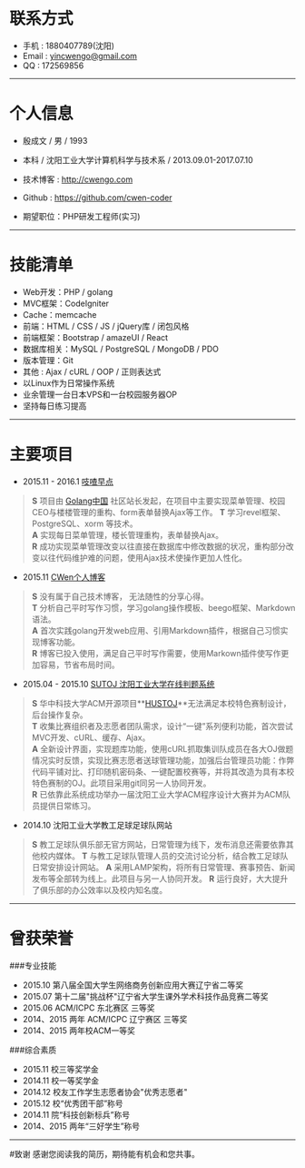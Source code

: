 # 联系方式  
* 手机 : 1880407789(沈阳)   
* Email : <yincwengo@gmail.com>     
* QQ : 172569856    

---

# 个人信息  
* 殷成文 / 男 / 1993    
* 本科 / 沈阳工业大学计算机科学与技术系 / 2013.09.01-2017.07.10      
* 技术博客 : <http://cwengo.com>   
 
* Github : <https://github.com/cwen-coder>  
    
* 期望职位：PHP研发工程师(实习)   
 
---     

# 技能清单   
* Web开发：PHP / golang 
* MVC框架：CodeIgniter
* Cache：memcache  
* 前端：HTML / CSS / JS / jQuery库 / 闭包风格  
* 前端框架：Bootstrap / amazeUI / React
* 数据库相关：MySQL / PostgreSQL / MongoDB / PDO
* 版本管理：Git     
* 其他 : Ajax / cURL / OOP / 正则表达式
* 以Linux作为日常操作系统 
* 业余管理一台日本VPS和一台校园服务器OP
* 坚持每日练习提高  

---     

# 主要项目  
* 2015.11 - 2016.1 [吱喳早点](http://www.zizhazaodian.com)
> **S** 项目由 [Golang中国](http://golangtc.com) 社区站长发起，在项目中主要实现菜单管理、校园CEO与楼楼管理的重构、form表单替换Ajax等工作。
> **T** 学习revel框架、PostgreSQL、xorm 等技术。  
> **A** 实现每日菜单管理，楼长管理重构，表单替换Ajax。  
> **R** 成功实现菜单管理改变以往直接在数据库中修改数据的状况，重构部分改变以往代码维护难的问题，使用Ajax技术使操作更加人性化。 


* 2015.11 [CWen个人博客](https://github.com/cwen-coder/cwengo.com)
> **S** 没有属于自己技术博客， 无法随性的分享心得。  
> **T** 分析自己平时写作习惯，学习golang操作模板、beego框架、Markdown语法。  
> **A** 首次实践golang开发web应用、引用Markdown插件，根据自己习惯实现博客功能。  
> **R** 博客已投入使用，满足自己平时写作需要，使用Markown插件使写作更加容易，节省布局时间。 
  

* 2015.04 - 2015.10 [SUTOJ 沈阳工业大学在线判题系统](https://github.com/cwen-coder/nsut_oj)
> **S** 华中科技大学ACM开源项目**[HUSTOJ](https://code.google.com/p/hustoj/)**无法满足本校特色赛制设计，后台操作复杂。  
> **T** 收集比赛组织者及志愿者团队需求，设计“一键”系列便利功能，首次尝试MVC开发、cURL、缓存、Ajax。  
> **A** 全新设计界面，实现题库功能，使用cURL抓取集训队成员在各大OJ做题情况实时反馈，实现比赛志愿者送球管理功能，加强后台管理员功能：作弊代码平铺对比、打印随机密码条、一键配置校赛等，并将其改造为具有本校特色赛制的OJ。此项目采用git同另一人协同开发。  
> **R** 已依靠此系统成功举办一届沈阳工业大学ACM程序设计大赛并为ACM队员提供日常练习。    


* 2014.10 沈阳工业大学教工足球足球队网站   
> **S** 教工足球队俱乐部无官方网站，日常管理为线下，发布消息还需要依靠其他校内媒体。
> **T** 与教工足球队管理人员的交流讨论分析，结合教工足球队日常安排设计网站。
> **A** 采用LAMP架构，将所有日常管理、赛事预告、新闻发布等全部转为线上。此项目与另一人协同开发。
> **R** 运行良好，大大提升了俱乐部的办公效率以及校内知名度。


---     

# 曾获荣誉
###专业技能     
* 2015.10 第八届全国大学生网络商务创新应用大赛辽宁省二等奖 
* 2015.07 第十二届"挑战杯"辽宁省大学生课外学术科技作品竞赛二等奖  
* 2015.06 ACM/ICPC 东北赛区 三等奖      
* 2014、2015 两年 ACM/ICPC 辽宁赛区 三等奖    
* 2014、2015 两年校ACM一等奖   

###综合素质     
* 2015.11 校三等奖学金    
* 2014.11 校一等奖学金 
* 2014.12 校友工作学生志愿者协会"优秀志愿者"    
* 2015.12 校“优秀团干部”称号   
* 2014.11 院“科技创新标兵”称号   
* 2014、2015 两年“三好学生”称号

---

#致谢
感谢您阅读我的简历，期待能有机会和您共事。